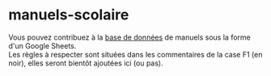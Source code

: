 # manuels-scolaire

Vous pouvez contribuez à la [base de données](https://docs.google.com/spreadsheets/d/1RDzBKcfG2MHvHCxuWxBnmOqv6aTagfO6sFcHgR6_wLE/edit?usp=sharing) de manuels sous la forme d'un Google Sheets.  
Les règles à respecter sont situées dans les commentaires de la case F1 (en noir), elles seront bientôt ajoutées ici (ou pas).
